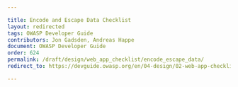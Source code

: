 ```yaml
---

title: Encode and Escape Data Checklist
layout: redirected
tags: OWASP Developer Guide
contributors: Jon Gadsden, Andreas Happe
document: OWASP Developer Guide
order: 624
permalink: /draft/design/web_app_checklist/encode_escape_data/
redirect_to: https://devguide.owasp.org/en/04-design/02-web-app-checklist/04-encode-escape-data/

---
```

